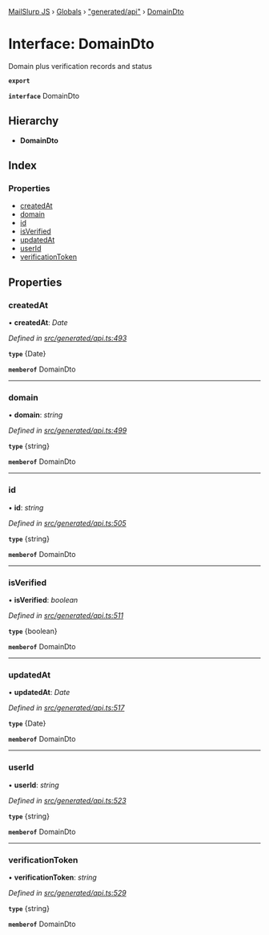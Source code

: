 [MailSlurp JS](../README.md) › [Globals](../globals.md) › ["generated/api"](../modules/_generated_api_.md) › [DomainDto](_generated_api_.domaindto.md)

# Interface: DomainDto

Domain plus verification records and status

**`export`** 

**`interface`** DomainDto

## Hierarchy

* **DomainDto**

## Index

### Properties

* [createdAt](_generated_api_.domaindto.md#createdat)
* [domain](_generated_api_.domaindto.md#domain)
* [id](_generated_api_.domaindto.md#id)
* [isVerified](_generated_api_.domaindto.md#isverified)
* [updatedAt](_generated_api_.domaindto.md#updatedat)
* [userId](_generated_api_.domaindto.md#userid)
* [verificationToken](_generated_api_.domaindto.md#verificationtoken)

## Properties

###  createdAt

• **createdAt**: *Date*

*Defined in [src/generated/api.ts:493](https://github.com/mailslurp/mailslurp-client-ts-js/blob/7518dcd/src/generated/api.ts#L493)*

**`type`** {Date}

**`memberof`** DomainDto

___

###  domain

• **domain**: *string*

*Defined in [src/generated/api.ts:499](https://github.com/mailslurp/mailslurp-client-ts-js/blob/7518dcd/src/generated/api.ts#L499)*

**`type`** {string}

**`memberof`** DomainDto

___

###  id

• **id**: *string*

*Defined in [src/generated/api.ts:505](https://github.com/mailslurp/mailslurp-client-ts-js/blob/7518dcd/src/generated/api.ts#L505)*

**`type`** {string}

**`memberof`** DomainDto

___

###  isVerified

• **isVerified**: *boolean*

*Defined in [src/generated/api.ts:511](https://github.com/mailslurp/mailslurp-client-ts-js/blob/7518dcd/src/generated/api.ts#L511)*

**`type`** {boolean}

**`memberof`** DomainDto

___

###  updatedAt

• **updatedAt**: *Date*

*Defined in [src/generated/api.ts:517](https://github.com/mailslurp/mailslurp-client-ts-js/blob/7518dcd/src/generated/api.ts#L517)*

**`type`** {Date}

**`memberof`** DomainDto

___

###  userId

• **userId**: *string*

*Defined in [src/generated/api.ts:523](https://github.com/mailslurp/mailslurp-client-ts-js/blob/7518dcd/src/generated/api.ts#L523)*

**`type`** {string}

**`memberof`** DomainDto

___

###  verificationToken

• **verificationToken**: *string*

*Defined in [src/generated/api.ts:529](https://github.com/mailslurp/mailslurp-client-ts-js/blob/7518dcd/src/generated/api.ts#L529)*

**`type`** {string}

**`memberof`** DomainDto
